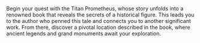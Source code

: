 Begin your quest with the Titan Prometheus, whose story unfolds into a renowned book that reveals the secrets of a historical figure. This leads you to the author who penned this tale and connects you to another significant work. From there, discover a pivotal  location described in the book, where ancient legends and grand monuments await your exploration.
